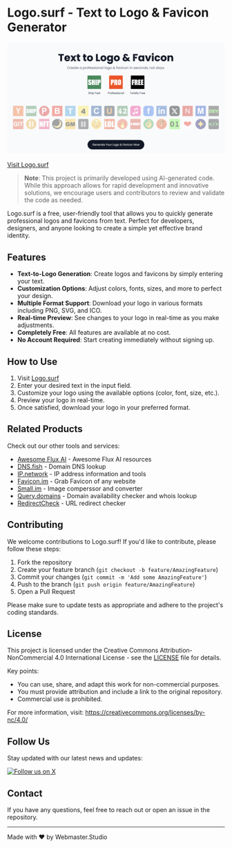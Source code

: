 # Logo.surf - Text to Logo & Favicon Generator

[![Logo.surf Preview](./assets/logo.surf.preview.png)](https://www.logo.surf)

[Visit Logo.surf](https://www.logo.surf)

> **Note**: This project is primarily developed using AI-generated code. While this approach allows for rapid development and innovative solutions, we encourage users and contributors to review and validate the code as needed.

Logo.surf is a free, user-friendly tool that allows you to quickly generate professional logos and favicons from text. Perfect for developers, designers, and anyone looking to create a simple yet effective brand identity.

## Features

- **Text-to-Logo Generation**: Create logos and favicons by simply entering your text.
- **Customization Options**: Adjust colors, fonts, sizes, and more to perfect your design.
- **Multiple Format Support**: Download your logo in various formats including PNG, SVG, and ICO.
- **Real-time Preview**: See changes to your logo in real-time as you make adjustments.
- **Completely Free**: All features are available at no cost.
- **No Account Required**: Start creating immediately without signing up.

## How to Use

1. Visit [Logo.surf](https://www.logo.surf)
2. Enter your desired text in the input field.
3. Customize your logo using the available options (color, font, size, etc.).
4. Preview your logo in real-time.
5. Once satisfied, download your logo in your preferred format.

## Related Products

Check out our other tools and services:

- [Awesome Flux AI](https://www.awesomefluxai.com) - Awesome Flux AI resources
- [DNS.fish](https://dns.fish) - Domain DNS lookup 
- [IP.network](https://www.ip.network) - IP address information and tools
- [Favicon.im](https://Favicon.im) - Grab Favicon of any website
- [Small.im](https://Small.im) - Image comperssor and converter
- [Query.domains](https://Query.domains) - Domain availability checker and whois lookup
- [RedirectCheck](https://www.redirectcheck.org) - URL redirect checker

## Contributing

We welcome contributions to Logo.surf! If you'd like to contribute, please follow these steps:

1. Fork the repository
2. Create your feature branch (`git checkout -b feature/AmazingFeature`)
3. Commit your changes (`git commit -m 'Add some AmazingFeature'`)
4. Push to the branch (`git push origin feature/AmazingFeature`)
5. Open a Pull Request

Please make sure to update tests as appropriate and adhere to the project's coding standards.

## License

This project is licensed under the Creative Commons Attribution-NonCommercial 4.0 International License - see the [LICENSE](LICENSE) file for details.

Key points:
- You can use, share, and adapt this work for non-commercial purposes.
- You must provide attribution and include a link to the original repository.
- Commercial use is prohibited.

For more information, visit: https://creativecommons.org/licenses/by-nc/4.0/

## Follow Us

Stay updated with our latest news and updates:

[![Follow us on X](https://img.shields.io/twitter/follow/we_webmaster?style=social)](https://x.com/we_webmaster)

## Contact

If you have any questions, feel free to reach out or open an issue in the repository.

---

Made with ❤️ by Webmaster.Studio